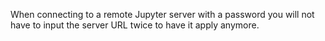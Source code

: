 When connecting to a remote Jupyter server with a password you will not have to input the server URL twice to have it apply anymore.